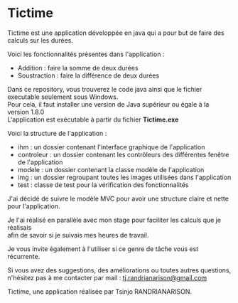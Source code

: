 # Tictime

Tictime est une application développée en java qui a pour but de faire des calculs sur les durées.

Voici les fonctionnalités présentes dans l'application : 
- Addition : faire la somme de deux durées
- Soustraction : faire la différence de deux durées

Dans ce repository, vous trouverez le code java ainsi que le fichier executable seulement sous Windows.<br>
Pour cela, il faut installer une version de Java supérieur ou égale à la version 1.8.0<br>
L'application est exécutable à partir du fichier <b>Tictime.exe</b>

Voici la structure de l'application : 
  - ihm : un dossier contenant l'interface graphique de l'application
  - controleur : un dossier contenant les contrôleurs des différentes fenêtre de l'application
  - modele : un dossier contenant la classe modèle de l'application
  - img : un dossier regroupant toutes les images utilisées dans l'application
  - test : classe de test pour la vérification des fonctionnalités

J'ai décidé de suivre le modèle MVC pour avoir une structure claire et nette pour l'application.

Je l'ai réalisé en parallèle avec mon stage pour faciliter les calculs que je réalisais<br>
afin de savoir si je suivais mes heures de travail.

Je vous invite également à l'utiliser si ce genre de tâche vous est récurrente.

Si vous avez des suggestions, des améliorations ou toutes autres questions,<br>
n'hésitez pas à me contacter par mail : tj.randrianarison@gmail.com

Tictime, une application réalisée par Tsinjo RANDRIANARISON.
